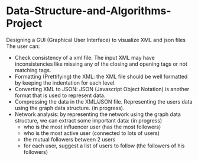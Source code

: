 # Data-Structure-and-Algorithms-Project
Designing a GUI (Graphical User Interface) to visualize XML and json files
The user can:
* Check consistency of a xml file: The input XML may have inconsistencies 
  like missing any of the closing and opening tags or not matching tags. 
* Formatting (Prettifying) the XML: the XML file should be well formatted by keeping 
  the indentation for each level.
* Converting XML to JSON: JSON (Javascript Object Notation) is another format that is 
  used to represent data.
* Compressing the data in the XML/JSON file.
  Representing the users data using the graph data structure. (in progress).
* Network analysis: by representing the network using the graph data structure, we 
  can extract some important data: (in progress) 
  -   who is the most influencer user (has the most followers)
  -   who is the most active user (connected to lots of users)
  -   the mutual followers between 2 users
  -   for each user, suggest a list of users to follow (the followers of his followers)

